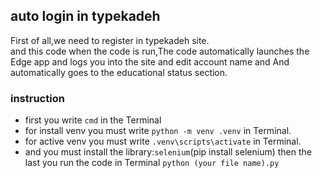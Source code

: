 ## auto login in typekadeh
First of all,we need to  register in typekadeh site.\
and this code when the code is run,The code automatically launches the Edge app and logs you into the site and edit account name and And automatically goes to the educational status section.
### instruction
- first you write `cmd` in the Terminal
- for install venv you must write `python -m venv .venv` in Terminal.
- for active venv you must write `.venv\scripts\activate` in Terminal.
- and you must install the library:`selenium`(pip install selenium) then the last you run the code in Terminal `python (your file name).py`